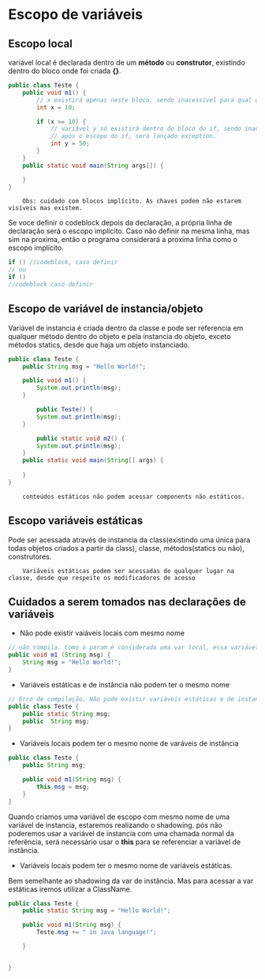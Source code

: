 # Escopo de variáveis

## Escopo local

variável local é declarada dentro de um **método** ou **construtor**, existindo dentro do bloco onde foi criada **{}**.

```java
public class Teste {
    public void m1() {
        // x existirá apenas neste bloco, sendo inacessível para qual quer outro escopo
        int x = 10;

        if (x >= 10) {
            // variável y só existirá dentro do bloco do if, sendo inacessível para qualquer outro bloco. Caso tentar acessar a variável
            // após o escopo do if, será lançado exception.
            int y = 50;
        }
    }
    public static void main(String args[]) {

    }
}
```

        Obs: cuidado com blocos implícito. As chaves podem não estarem visíveis mas existem.

Se voce definir o codeblock depois da declaração, a própria linha de declaração será o escopo implícito. Caso não definir na mesma linha,
mas sim na proxima, então o programa considerará a proxima linha como o escopo implícito.
```java
if () //codeblock, caso definir
// ou
if ()
//codeblock caso definir
```

## Escopo de variável de instancia/objeto

Variável de instancia é criada dentro da classe e pode ser referencia em qualquer método dentro do objeto e pela instancia do objeto, exceto
métodos statics, desde que haja um objeto instanciado.

```java
public class Teste {
    public String msg = "Hello World!";

    public void m1() {
        System.out.println(msg);
    }

        public Teste() {
        System.out.println(msg);
    }

        public static void m2() {
        System.out.println(msg);
    }
    public static void main(String[] args) {
        
    }
}
```

        conteúdos estáticos não podem acessar components não estáticos. 

## Escopo variáveis estáticas
Pode ser acessada através de instancia da class(existindo uma única para todas objetos criados a partir da class), classe, 
métodos(statics ou não), construtores.

        Variáveis estáticas podem ser acessadas de qualquer lugar na classe, desde que respeite os modificadores de acesso

## Cuidados a serem tomados nas declarações de variáveis

- Não pode existir vaiáveis locais com mesmo nome

```java
// não compila. Como o param é considerado uma var local, essa variável estará duplicada. Assim causando erro de compilação
public void m1 (String msg) {
    String msg = "Hello World!";
}
```

- Variáveis estáticas e de instância não podem ter o mesmo nome

```java
// Erro de compilação. Não pode existir variáveis estáticas e de instancia com mesmo nome! 
public class Teste {
    public static String msg;
    public  String msg;
}
```

- Variáveis locais podem ter o mesmo nome de varáveis de instância
```java
public class Teste {
    public String msg;

    public void m1(String msg) {
        this.msg = msg;
    }
}

```

Quando criamos uma variável de escopo com mesmo nome de uma variável de instancia, estaremos realizando o shadowing. pós não poderemos
usar a variável de instancia com uma chamada normal da referência, será necessário usar o **this** para se referenciar a variável de 
instância.

- Variáveis locais podem ter o mesmo nome de variáveis estáticas.

Bem semelhante ao shadowing da var de instância. Mas para acessar a var estáticas iremos utilizar a ClassName.

```java
public class Teste {
    public static String msg = "Hello World!";

    public void m1(String msg) {
        Teste.msg += " in Java language!";

    }


}
```
